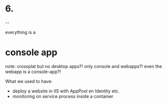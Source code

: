 # 6. 
--

everything is a
# console app

note:
crossplat but no desktop apps?!
only console and webapps?!
even the webapp is a console-app?!

What we used to have:
* deploy a website in IIS with AppPool en Identity etc.
* monitoring on service process inside a container

